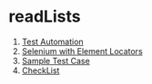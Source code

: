 # readLists
1. [Test Automation](https://github.com/suwinphyu/readLists/blob/gh-pages/notes/index.md)
2. [Selenium with Element Locators](https://github.com/suwinphyu/readLists/blob/gh-pages/notes/elementlocator.md)
3. [Sample Test Case](https://github.com/suwinphyu/readLists/blob/gh-pages/notes/testcase.md)
4. [CheckList](https://github.com/suwinphyu/readLists/blob/gh-pages/notes/checklist.md)

